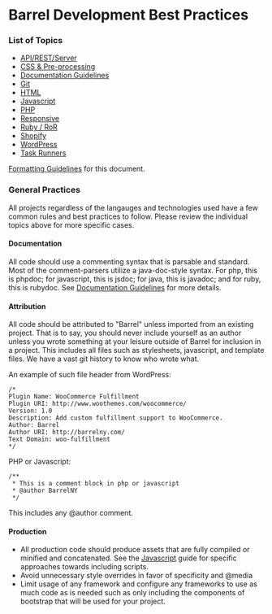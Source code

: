Barrel Development Best Practices
=================================

### List of Topics

- [API/REST/Server](restful.md)
- [CSS & Pre-processing](css.md)
- [Documentation Guidelines](documentation.md)
- [Git](git.md)
- [HTML](html.md)
- [Javascript](javascript.md)
- [PHP](php.md)
- [Responsive](responsive.md)
- [Ruby / RoR](ruby.md)
- [Shopify](shopify.md)
- [WordPress](wordpress.md)
- [Task Runners](grunt.md)

[Formatting Guidelines](formatting-guidelines.md) for this document.

### General Practices
All projects regardless of the langauges and technologies used have a few common rules and best practices to follow. Please review the individual topics above for more specific cases.

#### Documentation
All code should use a commenting syntax that is parsable and standard. Most of the comment-parsers utilize a java-doc-style syntax. For php, this is phpdoc; for javascript, this is jsdoc; for java, this is javadoc; and for ruby, this is rubydoc. See [Documentation Guidelines](documentation.md) for more details.

#### Attribution
All code should be attributed to "Barrel" unless imported from an existing project. That is to say, you should never include yourself as an author unless you wrote something at your leisure outside of Barrel for inclusion in a project. This includes all files such as stylesheets, javascript, and template files. We have a vast git history to know who wrote what.

An example of such file header from WordPress:
```
/*
Plugin Name: WooCommerce Fulfillment
Plugin URI: http://www.woothemes.com/woocommerce/
Version: 1.0
Description: Add custom fulfillment support to WooCommerce.
Author: Barrel
Author URI: http://barrelny.com/
Text Domain: woo-fulfillment
*/
```
PHP or Javascript:
```
/**
 * This is a comment block in php or javascript
 * @author BarrelNY
 */
```

This includes any @author comment.

#### Production

* All production code should produce assets that are fully compiled or minified and concatenated. See the [Javascript](javascript.md) guide for specific approaches towards including scripts.
* Avoid unnecessary style overrides in favor of specificity and @media 
* Limit usage of any framework and configure any frameworks to use as much code as is needed such as only including the components of bootstrap that will be used for your project.

